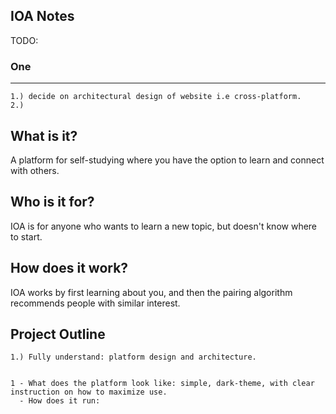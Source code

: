 ## IOA Notes
 TODO: 
### One   
---
    1.) decide on architectural design of website i.e cross-platform.
    2.) 
## What is it?
A platform for self-studying where you have the option to learn and connect with others.

## Who is it for?
IOA is for anyone who wants to learn a new topic, but doesn't know where to start.

## How does it work?
IOA works by first learning about you, and then the pairing algorithm recommends people with similar interest. 

## Project Outline 

    1.) Fully understand: platform design and architecture. 


    1 - What does the platform look like: simple, dark-theme, with clear instruction on how to maximize use.
      - How does it run: 
